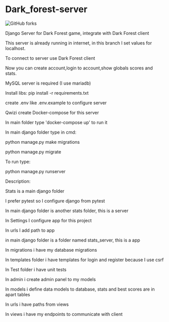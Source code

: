 # Dark_forest-server

![GitHub forks](https://img.shields.io/badge/Version-1.0-red)

Django Server for Dark Forest game, integrate with Dark Forest client

This server is already running in internet, in this branch I set values for localhost.

To connect to server use Dark Forest client

Now you can create account,login to account,show globals scores and stats.

MySQL server is required (I use mariadb)

Install libs: pip install -r requirements.txt

create .env like .env.example to configure server

Qwizi create Docker-compose for this server

In main folder type 'docker-compose up' to run it

In main django folder type in cmd:

python manage.py make migrations

python manage.py migrate

To run type:

python manage.py runserver

Description:

Stats is a main django folder

I prefer pytest so I configure django from pytest

In main django folder is another stats folder, this is a server

In Settings I configure app for this project

In urls I add path to app

in main django folder is a folder named stats_server, this is a app

In migrations i have my database migrations

In templates folder i have templates for login and register because I use csrf

In Test folder i have unit tests

In admin i create admin panel to my models

In models i define data models to database, stats and best scores are in apart tables

In urls i have paths from views

In views i have my endpoints to communicate with client
